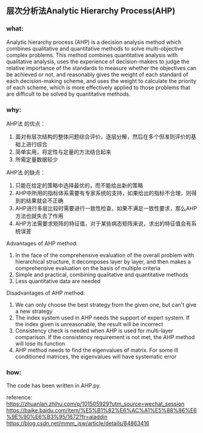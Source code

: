 ## 层次分析法Analytic Hierarchy Process(AHP)

### what:
Analytic hierarchy process (AHP) is a decision analysis method which combines qualitative and quantitative methods to solve multi-objective complex problems. This method combines quantitative analysis with qualitative analysis, uses the experience of decision-makers to judge the relative importance of the standards to measure whether the objectives can be achieved or not, and reasonably gives the weight of each standard of each decision-making scheme, and uses the weight to calculate the priority of each scheme, which is more effectively applied to those problems that are difficult to be solved by quantitative methods.

### why:
AHP法 的优点：<br/>
1. 面对有层次结构的整体问题综合评价，逐层分解，然后在多个但准则评价的基础上进行综合<br/>
2. 简单实用，将定性与定量的方法结合起来<br/>
3. 所需定量数据较少<br/>

AHP法 的缺点：<br/>
1. 只能在给定的策略中选择最优的，而不能给出新的策略<br/>
2. AHP中所用的指标体系需要有专家系统的支持，如果给出的指标不合理，则得到的结果就会不正确<br/>
3. AHP进行多层比较时需要进行一致性检查，如果不满足一致性要求，那么AHP方法也就失去了作用<br/>
4. AHP方法需要求矩阵的特征值，对于某些病态矩阵来说，求出的特征值会有系统误差<br/>

Advantages of AHP method:<br/>
1. In the face of the comprehensive evaluation of the overall problem with hierarchical structure, it decomposes layer by layer, and then makes a comprehensive evaluation on the basis of multiple criteria <br/>
2. Simple and practical, combining qualitative and quantitative methods <br/>
3. Less quantitative data are needed <br/>

Disadvantages of AHP method:<br/>
1. We can only choose the best strategy from the given one, but can't give a new strategy <br/>
2. The index system used in AHP needs the support of expert system. If the index given is unreasonable, the result will be incorrect <br/>
3. Consistency check is needed when AHP is used for multi-layer comparison. If the consistency requirement is not met, the AHP method will lose its function <br/>
4. AHP method needs to find the eigenvalues of matrix. For some ill conditioned matrices, the eigenvalues will have systematic error <br/>

### how:
The code has been written in AHP.py.<br/>

reference:<br/>
https://zhuanlan.zhihu.com/p/101505929?utm_source=wechat_session<br/>
https://baike.baidu.com/item/%E5%B1%82%E6%AC%A1%E5%88%86%E6%9E%90%E6%B3%95/1672?fr=aladdin<br/>
https://blog.csdn.net/mmm_jsw/article/details/84863416<br/>

